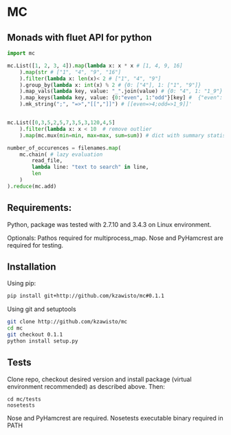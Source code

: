 # MC 
## Monads with fluet API for python

```python
import mc

mc.List([1, 2, 3, 4]).map(lambda x: x * x # [1, 4, 9, 16]
    ).map(str # ["1", "4", "9", "16"]
    ).filter(lambda x: len(x)< 2 # ["1", "4", "9"]
    ).group_by(lambda x: int(x) % 2 # {0: ["4"], 1: ["1", "9"]}
    ).map_vals(lambda key, value: "_".join(value) # {0: "4", 1: "1_9"}
    ).map_keys(lambda key, value: {0:"even", 1:"odd"}[key] #  {"even": "4", "odd": "1_9"}
    ).mk_string(";", "=>","[[","]]") # [[even=>4;odd=>1_9]]'


mc.List([0,3,5,2,5,7,3,5,3,120,4,5]
    ).filter(lambda x: x < 10  # remove outlier
    ).map(mc.mux(min=min, max=max, sum=sum)) # dict with summary statistics

number_of_occurences = filenames.map(
    mc.chain( # lazy evaluation
        read_file,
        lambda line: "text to search" in line,
        len
    )
).reduce(mc.add)

```
## Requirements:
Python, package was tested with 2.7.10 and 3.4.3 on Linux environment.

Optionals:
Pathos required for multiprocess_map.
Nose and PyHamcrest are required for testing.

## Installation

Using pip:
```bash
pip install git+http://github.com/kzawisto/mc#0.1.1
```
Using git and setuptools
```bash
git clone http://github.com/kzawisto/mc
cd mc
git checkout 0.1.1
python install setup.py
```

## Tests

Clone repo, checkout desired version and install package (virtual environment recommended) as described above.
Then:
```
cd mc/tests
nosetests
```
Nose and PyHamcrest are required. Nosetests executable binary required in PATH
